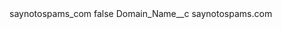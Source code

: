 <?xml version="1.0" encoding="UTF-8"?>
<CustomMetadata xmlns="http://soap.sforce.com/2006/04/metadata" xmlns:xsi="http://www.w3.org/2001/XMLSchema-instance" xmlns:xsd="http://www.w3.org/2001/XMLSchema">
    <label>saynotospams_com</label>
    <protected>false</protected>
    <values>
        <field>Domain_Name__c</field>
        <value xsi:type="xsd:string">saynotospams.com</value>
    </values>
</CustomMetadata>
